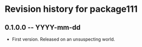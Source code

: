 # Revision history for package111

## 0.1.0.0 -- YYYY-mm-dd

* First version. Released on an unsuspecting world.

